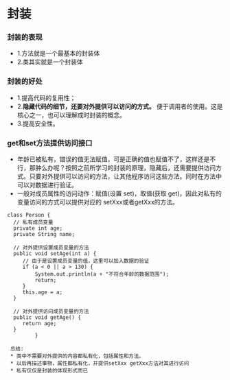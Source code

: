 # 封装
### 封装的表现
   * 1.方法就是一个最基本的封装体
   * 2.类其实就是一个封装体
### 封装的好处
   * 1.提高代码的复用性；
   * 2.**隐藏代码的细节，还要对外提供可以访问的方式。** 便于调用者的使用。这是核心之一，也可以理解成时封装的概念。
   * 3.提高安全性。
### get和set方法提供访问接口
   * 年龄已被私有，错误的值无法赋值，可是正确的值也赋值不了，这样还是不行，那肿么办呢？按照之前所学习的封装的原理，隐藏后，还需要提供访问方式。只要对外提供可以访问的方法，让其他程序访问这些方法。同时在方法中可以对数据进行验证。
   * 一般对成员属性的访问动作：赋值(设置 set)，取值(获取 get)，因此对私有的变量访问的方式可以提供对应的 setXxx或者getXxx的方法。
   ```
   class Person {
     // 私有成员变量
     private int age;
     private String name;

     // 对外提供设置成员变量的方法
     public void setAge(int a) {
     	// 由于是设置成员变量的值，这里可以加入数据的验证
     	if (a < 0 || a > 130) {
     		System.out.println(a + "不符合年龄的数据范围");
     		return;
     	}
     	this.age = a;
     }

     // 对外提供访问成员变量的方法
     public void getAge() {
     	return age;
     }
    		}
   ```
   ```
    总结:
    * 类中不需要对外提供的内容都私有化，包括属性和方法。
    * 以后再描述事物，属性都私有化，并提供setXxx getXxx方法对其进行访问
    * 私有仅仅是封装的体现形式而已
   ```